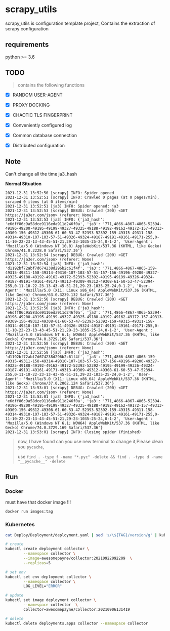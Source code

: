 # scrapy_utils

scrapy_utils is configuration template project, Contains the extraction of scrapy configuration

## requirements

python >= 3.6

## TODO

> contains the following functions

- [x] RANDOM USER-AGENT

- [x] PROXY DOCKING

- [x] CHAOTIC TLS FINGERPRINT

- [x] Conveniently configured log

- [x] Common database connection

- [x] Distributed configuration

## Note

Can't change all the time ja3_hash

**Normal Situation**

```text
2021-12-31 13:52:50 [scrapy] INFO: Spider opened
2021-12-31 13:52:51 [scrapy] INFO: Crawled 0 pages (at 0 pages/min), scraped 0 items (at 0 items/min)
2021-12-31 13:52:51 [ja3] INFO: Spider opened: ja3
2021-12-31 13:52:53 [scrapy] DEBUG: Crawled (200) <GET https://ja3er.com/json> (referer: None)
2021-12-31 13:52:53 [ja3] INFO: {'ja3_hash': 'e6dff86c9a58dce9116eda911d246f0a', 'ja3': '771,4866-4867-4865-52394-49196-49200-49195-49199-49327-49325-49188-49192-49162-49172-157-49313-49309-156-49312-49308-61-60-53-47-52393-52392-159-49315-49311-158-49314-49310-107-103-57-51-49326-49324-49187-49191-49161-49171-255,0-11-10-22-23-13-43-45-51-21,29-23-1035-25-24,0-1-2', 'User-Agent': 'Mozilla/5.0 (Windows NT 10.0) AppleWebKit/537.36 (KHTML, like Gecko) Chrome/41.0.2228.0 Safari/537.36'}
2021-12-31 13:52:54 [scrapy] DEBUG: Crawled (200) <GET https://ja3er.com/json> (referer: None)
2021-12-31 13:52:54 [ja3] INFO: {'ja3_hash': 'd1192bf72abf7d674238d296b2c61f4f', 'ja3': '771,4866-4867-4865-159-49315-49311-158-49314-49310-107-103-57-51-157-156-49196-49200-49327-49325-49188-49192-49162-49172-52393-52392-49195-49199-49326-49324-49187-49191-49161-49171-49313-49309-49312-49308-61-60-53-47-52394-255,0-11-10-22-23-13-43-45-51-21,29-23-1035-25-24,0-1-2', 'User-Agent': 'Mozilla/5.0 (X11; Linux x86_64) AppleWebKit/537.36 (KHTML, like Gecko) Chrome/63.0.3239.132 Safari/537.36'}
2021-12-31 13:52:56 [scrapy] DEBUG: Crawled (200) <GET https://ja3er.com/json> (referer: None)
2021-12-31 13:52:56 [ja3] INFO: {'ja3_hash': 'e6dff86c9a58dce9116eda911d246f0a', 'ja3': '771,4866-4867-4865-52394-49196-49200-49195-49199-49327-49325-49188-49192-49162-49172-157-49313-49309-156-49312-49308-61-60-53-47-52393-52392-159-49315-49311-158-49314-49310-107-103-57-51-49326-49324-49187-49191-49161-49171-255,0-11-10-22-23-13-43-45-51-21,29-23-1035-25-24,0-1-2', 'User-Agent': 'Mozilla/5.0 (Windows NT 6.1; WOW64) AppleWebKit/537.36 (KHTML, like Gecko) Chrome/74.0.3729.169 Safari/537.36'}
2021-12-31 13:52:58 [scrapy] DEBUG: Crawled (200) <GET https://ja3er.com/json> (referer: None)
2021-12-31 13:52:58 [ja3] INFO: {'ja3_hash': 'd1192bf72abf7d674238d296b2c61f4f', 'ja3': '771,4866-4867-4865-159-49315-49311-158-49314-49310-107-103-57-51-157-156-49196-49200-49327-49325-49188-49192-49162-49172-52393-52392-49195-49199-49326-49324-49187-49191-49161-49171-49313-49309-49312-49308-61-60-53-47-52394-255,0-11-10-22-23-13-43-45-51-21,29-23-1035-25-24,0-1-2', 'User-Agent': 'Mozilla/5.0 (X11; Linux x86_64) AppleWebKit/537.36 (KHTML, like Gecko) Chrome/37.0.2062.124 Safari/537.36'}
2021-12-31 13:53:01 [scrapy] DEBUG: Crawled (200) <GET https://ja3er.com/json> (referer: None)
2021-12-31 13:53:01 [ja3] INFO: {'ja3_hash': 'e6dff86c9a58dce9116eda911d246f0a', 'ja3': '771,4866-4867-4865-52394-49196-49200-49195-49199-49327-49325-49188-49192-49162-49172-157-49313-49309-156-49312-49308-61-60-53-47-52393-52392-159-49315-49311-158-49314-49310-107-103-57-51-49326-49324-49187-49191-49161-49171-255,0-11-10-22-23-13-43-45-51-21,29-23-1035-25-24,0-1-2', 'User-Agent': 'Mozilla/5.0 (Windows NT 6.1; WOW64) AppleWebKit/537.36 (KHTML, like Gecko) Chrome/74.0.3729.169 Safari/537.36'}
2021-12-31 13:53:01 [scrapy] INFO: Closing spider (finished)

```

> now, I have found can you use new terminal to change it,Please clean you ``pycache``,
>
> use `find . -type f -name "*.pyc" -delete && find . -type d -name "__pycache__" -delete`


## Run

### Docker 

must have that docker image !!!

```bash
docker run images:tag
```

### Kubernetes 

```bash
cat Deploy/Deployment/deployment.yaml | sed 's/\${TAG}/version/g' | kubectl apply  -f -
```

```bash
# create
kubectl create deployment collector \
        --namespace collector \
        --image=awesomepayne/collector:20210922092209  \
        --replicas=5

# set env
kubectl set env deployment collector \
        --namespace collector \
        LOG_LEVEL="ERROR"

# update
kubectl set image deployment collector \
        --namespace collector  \
        collector=awesomepayne/collector:20210906131419

# delete
kubectl delete deployments.apps collector --namespace collector
``` 